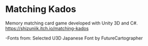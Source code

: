 # Matching Kados
 Memory matching card game developed with Unity 3D and C#.
 https://shizuniik.itch.io/matching-kados
 
 
-Fonts from: Selected U3D Japanese Font by FutureCartographer 
